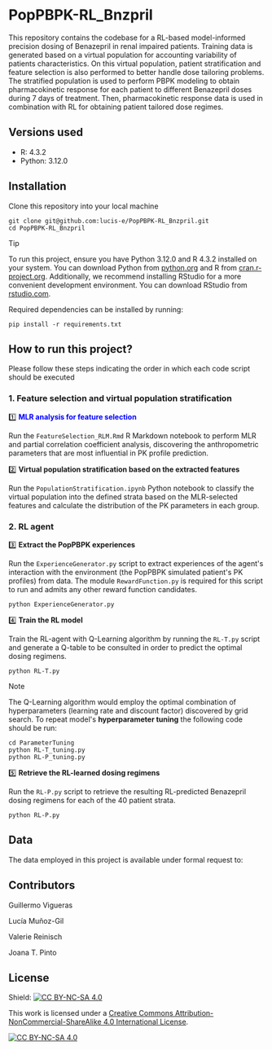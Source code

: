 # PopPBPK-RL_Bnzpril
This repository contains the codebase for a RL-based model-informed precision dosing of Benazepril in renal impaired patients. Training data is generated based on a virtual population for accounting variability of patients characteristics. On this virtual population, patient stratification and feature selection is also performed to better handle dose tailoring problems. The stratified population is used to perform PBPK modeling to obtain pharmacokinetic response for each patient to different Benazepril doses during 7 days of treatment. Then, pharmacokinetic response data is used in combination with RL for obtaining patient tailored dose regimes.

<!--- ![Workflow of the PopPBPK-RL_Bnzpril project](images/Workflow.png) --->

## Versions used 

- R: 4.3.2
- Python: 3.12.0

## Installation 

Clone this repository into your local machine

```
git clone git@github.com:lucis-e/PopPBPK-RL_Bnzpril.git
cd PopPBPK-RL_Bnzpril
```

>[!TIP]
>To run this project, ensure you have Python 3.12.0 and R 4.3.2 installed on your system. You can download Python from [python.org](https://www.python.org/downloads/release/python-3120/) and R from [cran.r-project.org](https://cran.r-project.org/bin/windows/base/). Additionally, we recommend installing RStudio for a more convenient development environment. You can download RStudio from 
[rstudio.com](https://www.rstudio.com/products/rstudio/download/).

Required dependencies can be installed by running:

```
pip install -r requirements.txt
```

## How to run this project?

Please follow these steps indicating the order in which each code script should be executed

### 1. Feature selection and virtual population stratification

:one:  <span style="color:blue"> **MLR analysis for feature selection** </span>

Run the `FeatureSelection_RLM.Rmd` R Markdown notebook to perform MLR and partial correlation coefficient analysis, discovering the anthropometric parameters that are most influential in PK profile prediction.

:two: **Virtual population stratification based on the extracted features**

Run the `PopulationStratification.ipynb` Python notebook to classify the virtual population into the defined strata based on the MLR-selected features and calculate the distribution of the PK parameters in each group.


### 2. RL agent

:three: **Extract the PopPBPK experiences** 

Run the `ExperienceGenerator.py` script to extract experiences of the agent's interaction with the environment (the PopPBPK simulated 
patient's PK profiles) from data. The module `RewardFunction.py` is required for this script to run and admits any other reward function candidates.

```
python ExperienceGenerator.py
```

:four: **Train the RL model**

Train the RL-agent with Q-Learning algorithm by running the `RL-T.py` script and generate a Q-table to be consulted in order to predict the optimal dosing regimens.

```
python RL-T.py
```

>[!NOTE]
> The Q-Learning algorithm would employ the optimal combination of hyperparameters (learning rate and discount factor) discovered by grid search. To 
repeat model's **hyperparameter tuning** the following code should be run:

```
cd ParameterTuning
python RL-T_tuning.py
python RL-P_tuning.py
```

:five: **Retrieve the RL-learned dosing regimens**

Run the `RL-P.py` script to retrieve the resulting RL-predicted Benazepril dosing regimens for each of the 40 patient strata.

```
python RL-P.py
```

## Data

The data employed in this project is available under formal request to: 


## Contributors 

Guillermo Vigueras

Lucía Muñoz-Gil

Valerie Reinisch

Joana T. Pinto


## License
Shield: [![CC BY-NC-SA 4.0][cc-by-nc-sa-shield]][cc-by-nc-sa]

This work is licensed under a
[Creative Commons Attribution-NonCommercial-ShareAlike 4.0 International License][cc-by-nc-sa].

[![CC BY-NC-SA 4.0][cc-by-nc-sa-image]][cc-by-nc-sa]

[cc-by-nc-sa]: http://creativecommons.org/licenses/by-nc-sa/4.0/
[cc-by-nc-sa-image]: https://licensebuttons.net/l/by-nc-sa/4.0/88x31.png
[cc-by-nc-sa-shield]: https://img.shields.io/badge/License-CC%20BY--NC--SA%204.0-lightgrey.svg

